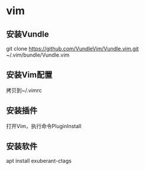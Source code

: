 # vim

## 安装Vundle
git clone https://github.com/VundleVim/Vundle.vim.git ~/.vim/bundle/Vundle.vim
## 安装Vim配置
拷贝到~/.vimrc
## 安装插件
打开Vim，执行命令PluginInstall
## 安装软件
apt install exuberant-ctags
